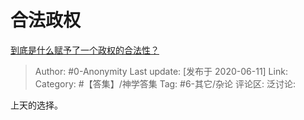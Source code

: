 # 合法政权
[到底是什么赋予了一个政权的合法性？](https://www.zhihu.com/question/21934918/answer/1277776070)

> Author: #0-Anonymity
> Last update: [发布于 2020-06-11]
> Link:
> Category: #【答集】/神学答集
> Tag: #6-其它/杂论
> 评论区:
> 泛讨论:

上天的选择。
